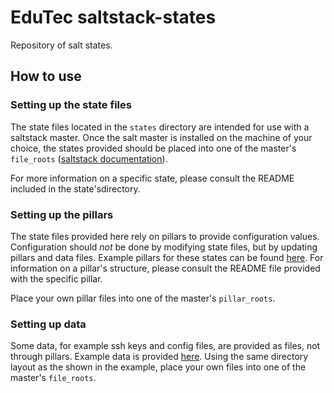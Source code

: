 # EduTec saltstack-states

Repository of salt states.

## How to use

### Setting up the state files

The state files located in the `states` directory are intended for use with a saltstack master.
Once the salt master is installed on the machine of your choice, the states provided should
be placed into one of the master's `file_roots` ([saltstack documentation](https://docs.saltstack.com/en/latest/ref/file_server/file_roots.html)).

For more information on a specific state, please consult the README included
in the state'sdirectory.
 
### Setting up the pillars

The state files provided here rely on pillars to provide configuration values. Configuration should _not_
be done by modifying state files, but by updating pillars and data files. Example pillars for these states
can be found [here](https://github.com/EducationalTechnologies/saltstack-pillar-examples).
For information on a pillar's structure, please consult the README file provided with the specific pillar.

Place your own pillar files into one of the master's `pillar_roots`.

### Setting up data

Some data, for example ssh keys and config files, are provided as files, not through pillars.
Example data is provided [here](https://github.com/EducationalTechnologies/saltstack-data-examples).
Using the same directory layout as the shown in the example, place your own files into one of the master's `file_roots`. 
